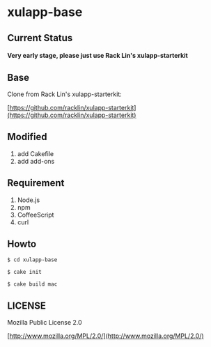 # xulapp-base

## Current Status
#### Very early stage, please just use Rack Lin's xulapp-starterkit

## Base
Clone from Rack Lin's xulapp-starterkit:

[https://github.com/racklin/xulapp-starterkit](https://github.com/racklin/xulapp-starterkit)

## Modified
1. add Cakefile
2. add add-ons

## Requirement
1. Node.js
2. npm
3. CoffeeScript
4. curl

## Howto
`$ cd xulapp-base`

`$ cake init`

`$ cake build mac`

## LICENSE
Mozilla Public License 2.0

[http://www.mozilla.org/MPL/2.0/](http://www.mozilla.org/MPL/2.0/)

